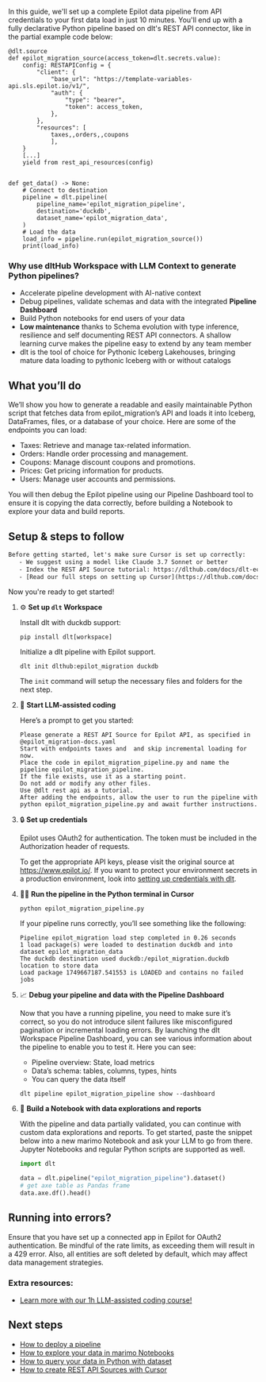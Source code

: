 In this guide, we'll set up a complete Epilot data pipeline from API credentials to your first data load in just 10 minutes. You'll end up with a fully declarative Python pipeline based on dlt's REST API connector, like in the partial example code below:

```python-outcome
@dlt.source
def epilot_migration_source(access_token=dlt.secrets.value):
    config: RESTAPIConfig = {
        "client": {
            "base_url": "https://template-variables-api.sls.epilot.io/v1/",
            "auth": {
                "type": "bearer",
                "token": access_token,
            },
        },
        "resources": [
            taxes,,orders,,coupons
            ],
    }
    [...]
    yield from rest_api_resources(config)


def get_data() -> None:
    # Connect to destination
    pipeline = dlt.pipeline(
        pipeline_name='epilot_migration_pipeline',
        destination='duckdb',
        dataset_name='epilot_migration_data', 
    )
    # Load the data
    load_info = pipeline.run(epilot_migration_source())
    print(load_info) 
```

### Why use dltHub Workspace with LLM Context to generate Python pipelines?

- Accelerate pipeline development with AI-native context
- Debug pipelines, validate schemas and data with the integrated **Pipeline Dashboard**
- Build Python notebooks for end users of your data
- **Low maintenance** thanks to Schema evolution with type inference, resilience and self documenting REST API connectors. A shallow learning curve makes the pipeline easy to extend by any team member
- dlt is the tool of choice for Pythonic Iceberg Lakehouses, bringing mature data loading to pythonic Iceberg with or without catalogs

## What you’ll do

We’ll show you how to generate a readable and easily maintainable Python script that fetches data from epilot_migration’s API and loads it into Iceberg, DataFrames, files, or a database of your choice. Here are some of the endpoints you can load:

- Taxes: Retrieve and manage tax-related information.
- Orders: Handle order processing and management.
- Coupons: Manage discount coupons and promotions.
- Prices: Get pricing information for products.
- Users: Manage user accounts and permissions.

You will then debug the Epilot pipeline using our Pipeline Dashboard tool to ensure it is copying the data correctly, before building a Notebook to explore your data and build reports.

## Setup & steps to follow

```default
Before getting started, let's make sure Cursor is set up correctly:
   - We suggest using a model like Claude 3.7 Sonnet or better
   - Index the REST API Source tutorial: https://dlthub.com/docs/dlt-ecosystem/verified-sources/rest_api/ and add it to context as **@dlt rest api**
   - [Read our full steps on setting up Cursor](https://dlthub.com/docs/dlt-ecosystem/llm-tooling/cursor-restapi#23-configuring-cursor-with-documentation)
```

Now you're ready to get started!

1. ⚙️ **Set up `dlt` Workspace**
    
    Install dlt with duckdb support:
    ```shell
    pip install dlt[workspace]
    ```

    Initialize a dlt pipeline with Epilot support.
    ```shell
    dlt init dlthub:epilot_migration duckdb
    ```

    The `init` command will setup the necessary files and folders for the next step.
    
2. 🤠 **Start LLM-assisted coding**
    
    Here’s a prompt to get you started:
    
    ```prompt
    Please generate a REST API Source for Epilot API, as specified in @epilot_migration-docs.yaml 
    Start with endpoints taxes and  and skip incremental loading for now. 
    Place the code in epilot_migration_pipeline.py and name the pipeline epilot_migration_pipeline. 
    If the file exists, use it as a starting point. 
    Do not add or modify any other files. 
    Use @dlt rest api as a tutorial. 
    After adding the endpoints, allow the user to run the pipeline with python epilot_migration_pipeline.py and await further instructions.
    ```

    
3. 🔒 **Set up credentials** 
    
    Epilot uses OAuth2 for authentication. The token must be included in the Authorization header of requests.
    
    To get the appropriate API keys, please visit the original source at https://www.epilot.io/.
    If you want to protect your environment secrets in a production environment, look into [setting up credentials with dlt](https://dlthub.com/docs/walkthroughs/add_credentials).
    
4. 🏃‍♀️ **Run the pipeline in the Python terminal in Cursor**
    
    ```shell
    python epilot_migration_pipeline.py
    ```
    
    If your pipeline runs correctly, you’ll see something like the following:
    
    ```shell
    Pipeline epilot_migration load step completed in 0.26 seconds
    1 load package(s) were loaded to destination duckdb and into dataset epilot_migration_data
    The duckdb destination used duckdb:/epilot_migration.duckdb location to store data
    Load package 1749667187.541553 is LOADED and contains no failed jobs
    ```
    
5. 📈 **Debug your pipeline and data with the Pipeline Dashboard**

    Now that you have a running pipeline, you need to make sure it’s correct, so you do not introduce silent failures like misconfigured pagination or incremental loading errors. By launching the dlt Workspace Pipeline Dashboard, you can see various information about the pipeline to enable you to test it. Here you can see:
    - Pipeline overview: State, load metrics
    - Data’s schema: tables, columns, types, hints
    - You can query the data itself
    
    ```shell
    dlt pipeline epilot_migration_pipeline show --dashboard
    ```
    
6. 🐍 **Build a Notebook with data explorations and reports**

    With the pipeline and data partially validated, you can continue with custom data explorations and reports. To get started, paste the snippet below into a new marimo Notebook and ask your LLM to go from there. Jupyter Notebooks and regular Python scripts are supported as well.

    
    ```python
    import dlt

   data = dlt.pipeline("epilot_migration_pipeline").dataset()
   # get axe table as Pandas frame
   data.axe.df().head()
    ```

## Running into errors?

Ensure that you have set up a connected app in Epilot for OAuth2 authentication. Be mindful of the rate limits, as exceeding them will result in a 429 error. Also, all entities are soft deleted by default, which may affect data management strategies.

### Extra resources:

- [Learn more with our 1h LLM-assisted coding course!](https://www.youtube.com/watch?v=GGid70rnJuM)

## Next steps

- [How to deploy a pipeline](https://dlthub.com/docs/walkthroughs/deploy-a-pipeline)
- [How to explore your data in marimo Notebooks](https://dlthub.com/docs/general-usage/dataset-access/marimo)
- [How to query your data in Python with dataset](https://dlthub.com/docs/general-usage/dataset-access/dataset)
- [How to create REST API Sources with Cursor](https://dlthub.com/docs/dlt-ecosystem/llm-tooling/cursor-restapi)
